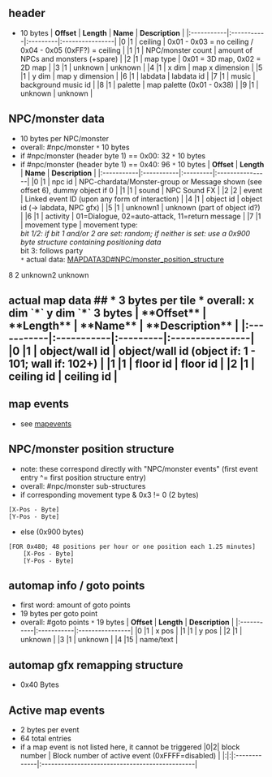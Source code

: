 ## header ##
  * 10 bytes
| **Offset** | **Length** | **Name** | **Description** |
|:-----------|:-----------|:---------|:----------------|
|0           |1           | ceiling  | 0x01 - 0x03 = no ceiling / 0x04 - 0x05 (0xFF?) = ceiling |
|1           |1           | NPC/monster count | amount of NPCs and monsters (+spare) |
|2           |1           | map type | 0x01 = 3D map, 0x02 = 2D map |
|3           |1           | unknown  | unknown         |
|4           |1           | x dim    | map x dimension |
|5           |1           | y dim    | map y dimension |
|6           |1           | labdata  | labdata id      |
|7           |1           | music    | background music id |
|8           |1           | palette  | map palette (0x01 - 0x38) |
|9           |1           | unknown  | unknown         |

## NPC/monster data ##
  * 10 bytes per NPC/monster
  * overall: #npc/monster `*` 10 bytes
  * if #npc/monster (header byte 1) == 0x00: 32 `*` 10 bytes
  * if #npc/monster (header byte 1) == 0x40: 96 `*` 10 bytes
| **Offset** | **Length** | **Name** | **Description** |
|:-----------|:-----------|:---------|:----------------|
|0           |1           | npc id   | NPC-chardata/Monster-group or Message shown (see offset 6), dummy object if 0 |
|1           |1           | sound    | NPC Sound FX    |
|2           |2           | event    | Linked event ID (upon any form of interaction) |
|4           |1           | object id | object id (-> labdata, NPC gfx) |
|5           |1           | unknown1 | unknown (part of object id?) |
|6           |1           | activity | 01=Dialogue, 02=auto-attack, 11=return message |
|7           |1           | movement type | movement type:<br> <code>*</code> bit 1/2: if bit 1 and/or 2 are set: random; if neither is set: use a 0x900 byte structure containing positioning data<br> <code>*</code> bit 3: follows party<br> <code>*</code> actual data: <a href='MAPDATA3D#NPC/monster_position_structure.md'>MAPDATA3D#NPC/monster_position_structure</a> <br>
<tr><td>8           </td><td>2           </td><td> unknown2 </td><td> unknown         </td></tr></li></ul></tbody></table>

<h2>actual map data ##
  * 3 bytes per tile
  * overall: x dim `*` y dim `*` 3 bytes
| **Offset** | **Length** | **Name** | **Description** |
|:-----------|:-----------|:---------|:----------------|
|0           |1           | object/wall id | object/wall id (object if: 1 - 101; wall if: 102+) |
|1           |1           | floor id | floor id        |
|2           |1           | ceiling id | ceiling id      |

## map events ##
  * see [mapevents](mapevents.md)

## NPC/monster position structure ##
  * note: these correspond directly with "NPC/monster events" (first event entry ^= first position structure entry)
  * overall: #npc/monster sub-structures
  * if corresponding movement type & 0x3 != 0 (2 bytes)
```
[X-Pos - Byte]
[Y-Pos - Byte]
```
  * else (0x900 bytes)
```
[FOR 0x480; 48 positions per hour or one position each 1.25 minutes]
	[X-Pos - Byte]
	[Y-Pos - Byte]
```

## automap info / goto points ##
  * first word: amount of goto points
  * 19 bytes per goto point
  * overall: #goto points `*` 19 bytes
| **Offset** | **Length** | **Description** |
|:-----------|:-----------|:----------------|
|0           |1           | x pos           |
|1           |1           | y pos           |
|2           |1           | unknown         |
|3           |1           | unknown         |
|4           |15          | name/text       |

## automap gfx remapping structure ##
  * 0x40 Bytes

## Active map events ##
  * 2 bytes per event
  * 64 total entries
  * if a map event is not listed here, it cannot be triggered
|0|2| block number | Block number of active event (0xFFFF=disabled) |
|:|:|:-------------|:-----------------------------------------------|